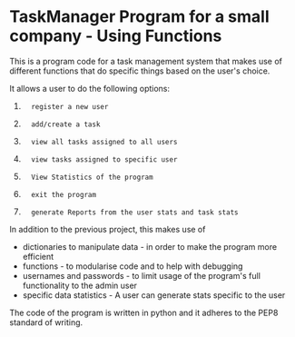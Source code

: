 # TaskManager Program for a small company - Using Functions

This is a program code for a task management system that makes use of different functions that do specific things based on the user's choice.

It allows a user to do the following options:
1.       register a new user
2.       add/create a task
3.       view all tasks assigned to all users
4.       view tasks assigned to specific user
5.       View Statistics of the program
6.       exit the program
7.       generate Reports from the user stats and task stats

In addition to the previous project, this makes use of
* dictionaries to manipulate data - in order to make the program more efficient
* functions - to modularise code and to help with debugging
* usernames and passwords - to limit usage of the program's full functionality to the admin user
* specific data statistics - A user can generate stats specific to the user

The code of the program is written in python and it adheres to the PEP8 standard of writing.